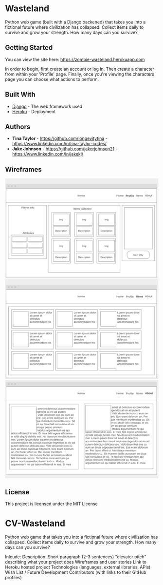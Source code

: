 # Wasteland

Python web game (built with a Django backened) that takes you into a fictional future where civilization has collapsed. Collect items daily to survive and grow your strength. How many days can you survive?

## Getting Started

You can view the site here: https://zombie-wasteland.herokuapp.com

In order to begin, first create an account or log in. Then create a character from within your 'Profile' page. Finally, once you're viewing the characters page you can choose what actions to perform.

## Built With

* [Django](https://www.djangoproject.com) - The web framework used
* [Heroku](https://www.heroku.com) - Deployment

## Authors

* **Tina Taylor** - https://github.com/longevitytina - https://www.linkedin.com/in/tina-taylor-codes/
* **Jake Johnson** - https://github.com/jakerjohnson21 - https://www.linkedin.com/in/jakekj/

## Wireframes

![Wireframe1](/wasteland/main_app/img/ss1.png)
![Wireframe2](/wasteland/main_app/img/ss2.png)
![Wireframe3](/wasteland/main_app/img/ss3.png)

## License

This project is licensed under the MIT License

# CV-Wasteland

Python web game that takes you into a fictional future where civilization has collapsed. Collect items daily to survive and grow your strength. How many days can you survive?

Inlcude:
Description: Short paragraph (2-3 sentences) "elevator pitch" describing what your project does
Wireframes and user stories
Link to Heroku hosted project
Technologies (languages, external libraries, APIs)
Wish List / Future Development
Contributors (with links to their GitHub profiles)
